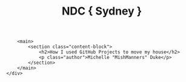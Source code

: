 <!DOCTYPE html>
<html>
<head>
    <meta charset="utf-8">
    <meta name="viewport" content="width=device-width, initial-scale=1">
    <title>NDC Sydney - Michelle Duke</title>
    <link rel="stylesheet" href="style.css">
</head>
<body>
    <div class="container">
        <header>
            <h1>NDC { Sydney }</h1>
        </header>
        
        <main>
            <section class="content-block">
                <h2>How I used GitHub Projects to move my house</h2>
                <p class="author">Michelle "MishManners" Duke</p>
            </section>
        </main>
    </div>
</body>
</html>
